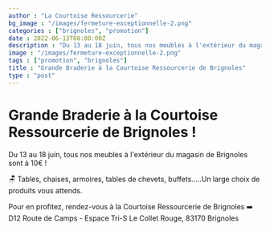 ```yaml
---
author : "La Courtoise Ressourcerie"
bg_image : "/images/fermeture-exceptionnelle-2.png"
categories : ["brignoles", "promotion"]
date : 2022-06-13T08:00:00Z
description : "Du 13 au 18 juin, tous nos meubles à l'extérieur du magasin de Brignoles sont à 10€ !"
image : "/images/fermeture-exceptionnelle-2.png"
tags : ["promotion", "brignoles"]
title : "Grande Braderie à la Courtoise Ressourcerie de Brignoles"
type : "post"
---
```


# Grande Braderie à la Courtoise Ressourcerie de Brignoles ! 

Du 13 au 18 juin, tous nos meubles à l'extérieur du magasin de Brignoles sont à 10€ !  
  
🪑 Tables, chaises, armoires, tables de chevets, buffets.....Un large choix de produits vous attends.   
  
Pour en profitez, rendez-vous à la Courtoise Ressourcerie de Brignoles ➡️ D12 Route de Camps - Espace Tri-S Le Collet Rouge, 83170 Brignoles